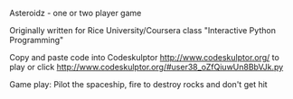 Asteroidz - one or two player game

Originally written for Rice University/Coursera class "Interactive Python Programming"

Copy and paste code into Codeskulptor http://www.codeskulptor.org/ to play or click http://www.codeskulptor.org/#user38_oZfQiuwUn8BbVJk.py

Game play: Pilot the spaceship, fire to destroy rocks and don't get hit 

